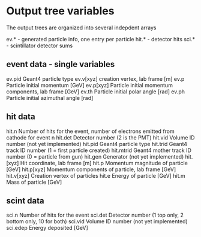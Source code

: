 # Output tree variables

The output trees are organized into several indepdent arrays

ev.*  - generated particle info, one entry per particle
hit.* - detector hits
sci.* - scintillator detector sums


## event data - single variables
ev.pid		Geant4 particle type
ev.v[xyz]	creation vertex, lab frame [m]
ev.p		Particle initial momentum [GeV]
ev.p[xyz]	Particle initial momentum components, lab frame [GeV]
ev.th		Particle initial polar angle [rad]
ev.ph		Particle initial azimuthal angle [rad]


## hit data
hit.n		Number of hits for the event, number of electrons emitted 
				from cathode for event n
hit.det		Detector number (2 is the PMT)
hit.vid		Volume ID number (not yet implemented)
hit.pid		Geant4 particle type
hit.trid	Geant4 track ID number (1 = first particle created)
hit.mtrid	Geant4 mother track ID number (0 = particle from gun)
hit.gen		Generator (not yet implemented)
hit.[xyz]	Hit coordinate, lab frame [m]
hit.p		Momentum magnitude of particle [GeV]
hit.p[xyz]	Momentum components of particle, lab frame [GeV]
hit.v[xyz]	Creation vertex of particles
hit.e		Energy of particle [GeV]
hit.m		Mass of particle [GeV]

## scint data
sci.n		Number of hits for the event
sci.det		Detector number (1 top only, 2 bottom only, 10 for both)
sci.vid		Volume ID number (not yet implemented)
sci.edep	Energy deposited [GeV]


